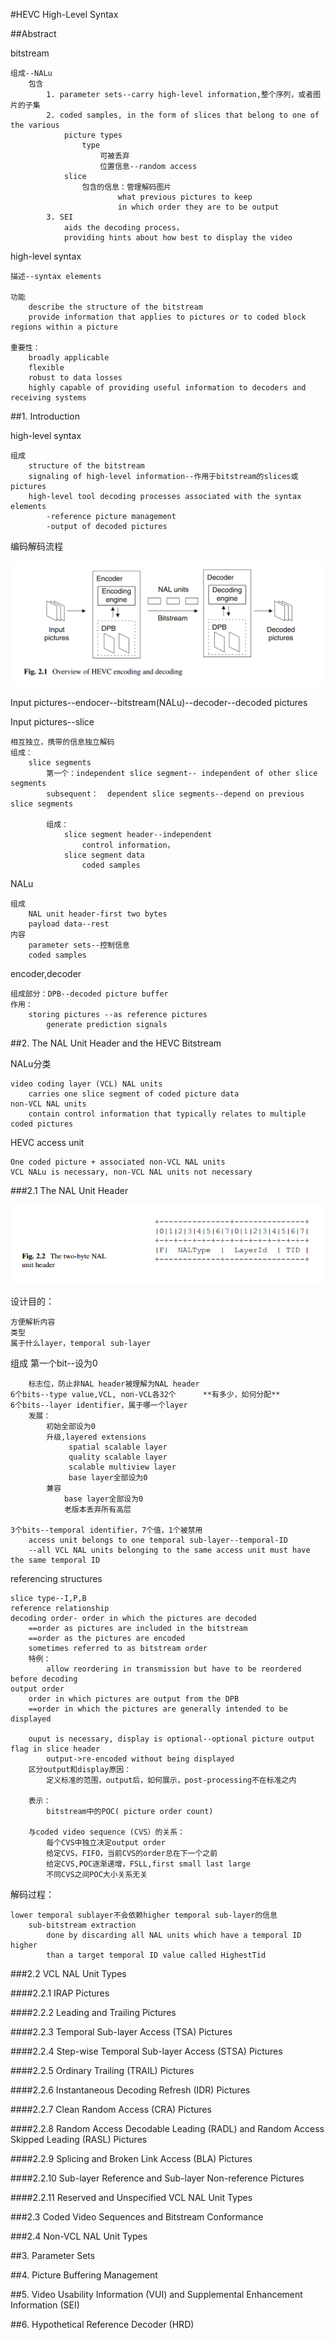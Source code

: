#HEVC High-Level Syntax

##Abstract

bitstream

    组成--NALu
        包含
            1. parameter sets--carry high-level information,整个序列，或者图片的子集
            2. coded samples, in the form of slices that belong to one of the various       
                picture types
                    type
                        可被丢弃
                        位置信息--random access
                slice
                    包含的信息：管理解码图片
                            what previous pictures to keep
                            in which order they are to be output
            3. SEI
                aids the decoding process，
                providing hints about how best to display the video

 high-level syntax

    描述--syntax elements

    功能
        describe the structure of the bitstream 
        provide information that applies to pictures or to coded block regions within a picture

    重要性：
        broadly applicable
        flexible
        robust to data losses
        highly capable of providing useful information to decoders and receiving systems

##1. Introduction

high-level syntax

    组成
        structure of the bitstream
        signaling of high-level information--作用于bitstream的slices或pictures
        high-level tool decoding processes associated with the syntax elements
            -reference picture management
            -output of decoded pictures

编码解码流程

![Overview of HEVC encoding and decoding](Fig_2_1_Overview_of_HEVC_encoding_and_decoding.png)

Input pictures--endocer--bitstream(NALu)--decoder--decoded pictures

Input pictures--slice

    相互独立，携带的信息独立解码
    组成：
        slice segments
            第一个：independent slice segment-- independent of other slice segments
            subsequent：  dependent slice segments--depend on previous slice segments

            组成：
                slice segment header--independent
                    control information，
                slice segment data
                    coded samples


NALu

    组成
        NAL unit header-first two bytes
        payload data--rest
    内容
        parameter sets--控制信息
        coded samples

encoder,decoder

    组成部分：DPB--decoded picture buffer
    作用：
        storing pictures --as reference pictures
            generate prediction signals


##2. The NAL Unit Header and the HEVC Bitstream

NALu分类

    video coding layer (VCL) NAL units
        carries one slice segment of coded picture data
    non-VCL NAL units
        contain control information that typically relates to multiple coded pictures

HEVC access unit

    One coded picture + associated non-VCL NAL units
    VCL NALu is necessary, non-VCL NAL units not necessary
###2.1 The NAL Unit Header

![two_byte_NAL_unit_header](Fig_2_2_two_byte_NAL_unit_header.png)

设计目的： 
    
    方便解析内容
    类型
    属于什么layer，temporal sub-layer
组成
    第一个bit--设为0

        标志位，防止非NAL header被理解为NAL header
    6个bits--type value,VCL, non-VCL各32个      **有多少，如何分配**
    6个bits--layer identifier，属于哪一个layer
        发展：
            初始全部设为0
            升级,layered extensions
                 spatial scalable layer
                 quality scalable layer
                 scalable multiview layer
                 base layer全部设为0
            兼容
                base layer全部设为0
                老版本丢弃所有高层

    3个bits--temporal identifier，7个值，1个被禁用
        access unit belongs to one temporal sub-layer--temporal-ID
        --all VCL NAL units belonging to the same access unit must have the same temporal ID 

referencing structures 

    slice type--I,P,B
    reference relationship
    decoding order- order in which the pictures are decoded
        ==order as pictures are included in the bitstream 
        ==order as the pictures are encoded
        sometimes referred to as bitstream order
        特例：
            allow reordering in transmission but have to be reordered before decoding
    output order
        order in which pictures are output from the DPB
        ==order in which the pictures are generally intended to be displayed
        
        ouput is necessary, display is optional--optional picture output flag in slice header
            output->re-encoded without being displayed
        区分output和display原因：
            定义标准的范围，output后，如何展示，post-processing不在标准之内

        表示：
            bitstream中的POC( picture order count)

        与coded video sequence (CVS）的关系：
            每个CVS中独立决定output order
            给定CVS，FIFO，当前CVS的order总在下一个之前
            给定CVS,POC逐渐递增，FSLL,first small last large
            不同CVS之间POC大小关系无关

解码过程：

    lower temporal sublayer不会依赖higher temporal sub-layer的信息 
        sub-bitstream extraction
            done by discarding all NAL units which have a temporal ID higher 
            than a target temporal ID value called HighestTid

###2.2 VCL NAL Unit Types

####2.2.1 IRAP Pictures

####2.2.2 Leading and Trailing Pictures

####2.2.3 Temporal Sub-layer Access (TSA) Pictures

####2.2.4 Step-wise Temporal Sub-layer Access (STSA) Pictures

####2.2.5 Ordinary Trailing (TRAIL) Pictures

####2.2.6 Instantaneous Decoding Refresh (IDR) Pictures

####2.2.7 Clean Random Access (CRA) Pictures

####2.2.8 Random Access Decodable Leading (RADL) and Random Access Skipped Leading (RASL) Pictures


####2.2.9 Splicing and Broken Link Access (BLA) Pictures

####2.2.10 Sub-layer Reference and Sub-layer Non-reference Pictures

####2.2.11 Reserved and Unspecified VCL NAL Unit Types


###2.3 Coded Video Sequences and Bitstream Conformance

###2.4 Non-VCL NAL Unit Types


##3. Parameter Sets

##4. Picture Buffering Management

##5. Video Usability Information (VUI) and Supplemental Enhancement Information (SEI)

##6. Hypothetical Reference Decoder (HRD)
















